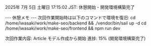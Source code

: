 2025年  7月  5日 土曜日 17:15:02 JST: 休憩開始 - 開発環境構築完了

--- 休憩メモ ---
次回作業開始時は以下のコマンドで環境を復旧:
cd /home/iwasaki/work/make-seo/backend && ./vendor/bin/sail up -d
cd /home/iwasaki/work/make-seo/frontend && npm run dev

次回作業内容: Article モデル作成から開始
進捗: 15% (開発環境構築完了)

